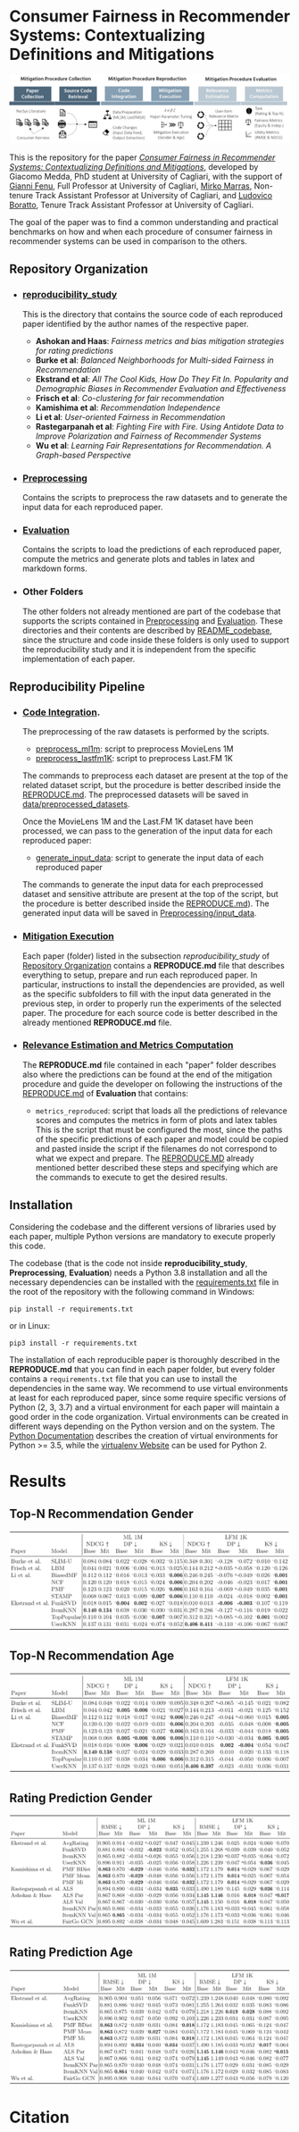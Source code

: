 # Consumer Fairness in Recommender Systems: Contextualizing Definitions and Mitigations
![reproducibility task](research_method.jpg)

This is the repository for the paper [*Consumer Fairness in Recommender Systems: Contextualizing Definitions and Mitigations*](https://arxiv.org/abs/2201.08614),
developed by Giacomo Medda, PhD student at University of Cagliari, with the support of [Gianni Fenu](https://unica.it/unica/it/ateneo_s07_ss01.page?contentId=SHD30371),
Full Professor at University of Cagliari, [Mirko Marras](https://www.mirkomarras.com/), Non-tenure Track Assistant Professor at University of Cagliari,
and [Ludovico Boratto](https://www.ludovicoboratto.com/), Tenure Track Assistant Professor at University of Cagliari.

The goal of the paper was to find a common understanding and practical benchmarks on how and when each procedure of consumer
fairness in recommender systems can be used in comparison to the others.

## Repository Organization

- ### [reproducibility_study](reproducibility_study)

  This is the directory that contains the source code of each reproduced paper identified by the author names of the respective paper.

    - **Ashokan and Haas**: *Fairness metrics and bias mitigation strategies for rating predictions*
    - **Burke et al**: *Balanced Neighborhoods for Multi-sided Fairness in Recommendation*
    - **Ekstrand et al**: *All The Cool Kids, How Do They Fit In. Popularity and Demographic Biases in Recommender Evaluation and Effectiveness*
    - **Frisch et al**: *Co-clustering for fair recommendation*
    - **Kamishima et al**: *Recommendation Independence*
    - **Li et al**: *User-oriented Fairness in Recommendation*
    - **Rastegarpanah et al**: *Fighting Fire with Fire. Using Antidote Data to Improve Polarization and Fairness of Recommender Systems*
    - **Wu et al**: *Learning Fair Representations for Recommendation. A Graph-based Perspective*
  
- ### [Preprocessing](Preprocessing)

  Contains the scripts to preprocess the raw datasets and to generate the input data for each reproduced paper.

- ### [Evaluation](Evaluation)

  Contains the scripts to load the predictions of each reproduced paper, compute the metrics and generate plots and tables
  in latex and markdown forms.

- ### Other Folders

  The other folders not already mentioned are part of the codebase that supports the scripts contained in [Preprocessing](Preprocessing)
  and [Evaluation](Evaluation).
  These directories and their contents are described by [README_codebase](README_codebase.MD), since the structure and code inside these
  folders is only used to support the reproducibility study and it is independent from the specific implementation of each paper.

## Reproducibility Pipeline
- ### [Code Integration](Preprocessing).
  The preprocessing of the raw datasets is performed by the scripts.
    - [preprocess_ml1m](Preprocessing/preprocess_ml1m.py): script to preprocess MovieLens 1M
    - [preprocess_lastfm1K](Preprocessing/preprocess_lastfm1K.py): script to preprocess Last.FM 1K
 
    The commands to preprocess each dataset are present at the top of the related dataset script, but the procedure is better
    described inside the [REPRODUCE.md](Preprocessing/REPRODUCE.md). The preprocessed datasets will be saved in [data/preprocessed_datasets](data/preprocessed_datasets).
 
    Once the MovieLens 1M and the Last.FM 1K dataset have been processed, we can pass to the generation of the input data
    for each reproduced paper:
    - [generate_input_data](Preprocessing/generate_input_data.py): script to generate the input data of each reproduced paper
    
    The commands to generate the input data for each preprocessed dataset and sensitive attribute are present at the top of
    the script, but the procedure is better described inside the [REPRODUCE.md](Preprocessing/REPRODUCE.md)). The generated
    input data will be saved in [Preprocessing/input_data](Preprocessing/input_data).

- ### [Mitigation Execution](reproducibility_study)

    Each paper (folder) listed in the subsection *reproducibility_study* of [Repository Organization](#repository-organization)
    contains a **REPRODUCE.md** file that describes everything to setup, prepare and run each reproduced paper. In particular,
    instructions to install the dependencies are provided, as well as the specific subfolders to fill with the input data
    generated in the previous step, in order to properly run the experiments of the selected paper. The procedure for each
    source code is better described in the already mentioned **REPRODUCE.md** file.

- ### [Relevance Estimation and Metrics Computation](Evaluation)

    The **REPRODUCE.md** file contained in each "paper" folder describes also where the predictions can be found at the end 
    of the mitigation procedure and guide the developer on following the instructions of the 
    [REPRODUCE.md](Evaluation/REPRODUCE.md) of **Evaluation** that contains:
    - `metrics_reproduced`: script that loads all the predictions of relevance scores and computes the metrics in form of
                            plots and latex tables
    This is the script that must be configured the most, since the paths of the specific predictions of each paper and
    model could be copied and pasted inside the script if the filenames do not correspond to what we expect and prepare.
    The [REPRODUCE.MD](Evaluation/REPRODUCE.md) already mentioned better described these steps and specifying which are the commands to execute to get the desired results.

## Installation

Considering the codebase and the different versions of libraries used by each paper, multiple Python versions are 
mandatory to execute properly this code. 

The codebase (that is the code not inside **reproducibility_study**, **Preprocessing**, **Evaluation**) needs a Python 3.8
installation and all the necessary dependencies can be installed with the [requirements.txt](requirements.txt) file in the
root of the repository with the following command in Windows:
```shell script
pip install -r requirements.txt
```
or in Linux:
```shell script
pip3 install -r requirements.txt
```

The installation of each reproducible paper is thoroughly described in the **REPRODUCE.md** that you can find in each paper
folder, but every folder contains a `requirements.txt` file that you can use to install the dependencies in the same way.
We recommend to use virtual environments at least for each reproduced paper, since some require specific versions
of Python (2, 3, 3.7) and a virtual environment for each paper will maintain a good order in the code organization.
Virtual environments can be created in different ways depending on the Python version and on the system. The
[Python Documentation](https://docs.python.org/3/library/venv.html) describes the creation of virtual environments for
Python >= 3.5, while the [virtualenv Website](https://virtualenv.pypa.io/en/latest/index.html) can be used for Python 2.

# Results

## Top-N Recommendation Gender
![Top-N Recommendation Gender](results/NDCG_gender.png)

## Top-N Recommendation Age
![Top-N Recommendation Age](results/NDCG_age.png)

## Rating Prediction Gender
![Rating Prediction Gender](results/RMSE_gender.png)

## Rating Prediction Age
![Rating Prediction Age](results/RMSE_age.png)

# Citation
